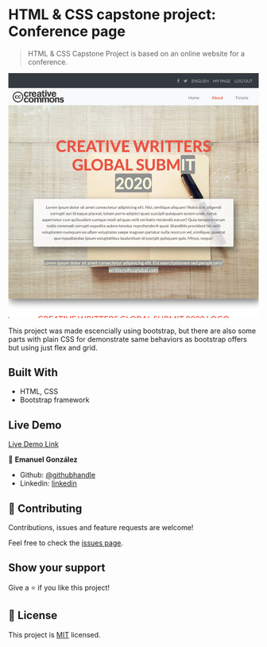 # HTML & CSS capstone project: Conference page

> HTML & CSS Capstone Project is based on an online website for a conference.

![screenshot](./app_screenshot.png)

This project was made escencially using bootstrap, but there are also some parts with plain CSS for demonstrate same behaviors as bootstrap offers but using just flex and grid.

## Built With

- HTML, CSS
- Bootstrap framework

## Live Demo

[Live Demo Link](https://livedemo.com)

👤 **Emanuel González**

- Github: [@githubhandle](https://github.com/emasdev)
- Linkedin: [linkedin](https://linkedin.com/emasdev)

## 🤝 Contributing

Contributions, issues and feature requests are welcome!

Feel free to check the [issues page](issues/).

## Show your support

Give a ⭐️ if you like this project!

## 📝 License

This project is [MIT](lic.url) licensed.
